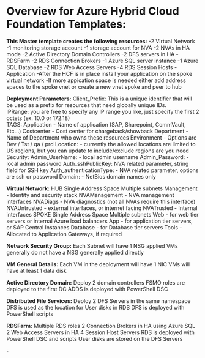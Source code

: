 ﻿**Overview for Azure Hybrid Cloud Foundation Templates:**
============================

**This Master template creates the following resources:**
	-2 Virtual Network
	-1 monitoring storage account
	-1 storage account for NVA
	-2 NVAs in HA mode 
	-2 Active Directory Domain Controllers
	-2 DFS servers in HA
	-RDSFarm
		-2 RDS Connection Brokers
		-1 Azure SQL server instance 
			-1 Azure SQL Database
		-2 RDS Web Access Servers
		-4 RDS Session Hosts
	-Application
		-After the HCF is in place install your application on the spoke virtual network
		-If more appication space is needed either add address spaces to the spoke vnet or create a new vnet spoke and peer to hub

**Deployment Parameters:**
	Client_Prefix:  This is a unique identifier that will be used as a prefix for resources that need globally unique IDs.  
	IPRange: you are free to specify any IP range you like, just specify the first 2 octets (ex. 10.0 or 172.18)   
	TAGS: 
		Application - Name of application (SAP, Sharepoint, CommVault, Etc...)
		Costcenter  - Cost center for chargeback/showback
		Department  - Name of Department who owns these resources
		Environment - Options are Dev / Tst / qa / prd
	Location: - currently the allowed locations are limited to US regions, but you can update to include/exclude regions are you need
	Security:
		Admin_UserName: - local admin username 
		Admin_Password: - local admin password
		Auth_sshPublicKey: NVA related parameter, string field for SSH key
		Auth_authenticationType: - NVA related parameter, options are ssh or password
		Domain:  - NetBios domain names only

**Virtual Network:**
	HUB
		Single Address Space
		Multiple subnets
			Management - Identity and security stack 
			NVAManagement - NVA management interfaces
			NVADiags - NVA diagnostics (not all NVAs require this interface)
			NVAUntrusted - external interfaces, or internet facing
			NVATrusted - Internal interfaces
	SPOKE
		Single Address Space
		Multiple subnets
			Web - for web tier servers or internal Azure load balancers
			App - for application tier servers, or SAP Central Instances
			Database - for Database tier servers
			Tools - Allocated to Application Gateways, if required 

**Network Security Group:**
	Each Subnet will have 1 NSG applied 
	VMs generally do not have a NSG generally applied directly

**VM General Details:**
	Each VM in the deployment will have 1 NIC 
	VMs will have at least 1 data disk 	

**Active Directory Domain:**
	Deploy 2 domain controllers 
	FSMO roles are deployed to the first DC
	ADDS is deployed with PowerShell DSC

**Distributed File Services:**
	Deploy 2 DFS Servers in the same namespace 
	DFS is used as the location for User disks in RDS
	DFS is deployed with PowerShell scripts

**RDSFarm:**
	Multiple RDS roles
		2 Connection Brokers in HA using Azure SQL
		2 Web Access Servers in HA
		4 Session Host Servers 
	RDS is deployed with PowerShell DSC and scripts
	User disks are stored on the DFS Servers


	.